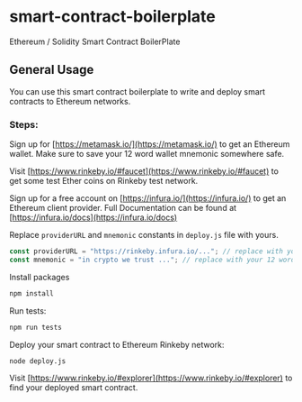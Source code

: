 # smart-contract-boilerplate
Ethereum / Solidity Smart Contract BoilerPlate

## General Usage
You can use this smart contract boilerplate to write and deploy smart contracts to Ethereum networks.

### Steps:
Sign up for [https://metamask.io/](https://metamask.io/) to get an Ethereum wallet. Make sure to save your 12 word wallet mnemonic somewhere safe.

Visit [https://www.rinkeby.io/#faucet](https://www.rinkeby.io/#faucet) to get some test Ether coins on Rinkeby test network.

Sign up for a free account on [https://infura.io/](https://infura.io/) to get an Ethereum client provider. Full Documentation can be found at [https://infura.io/docs](https://infura.io/docs)

Replace `providerURL` and `mnemonic` constants in `deploy.js` file with yours.

```javascript
const providerURL = "https://rinkeby.infura.io/..."; // replace with your Rinkeby test network URL
const mnemonic = "in crypto we trust ..."; // replace with your 12 word wallet mnemonic.
```

Install packages
```Bash
npm install
```

Run tests:
```Bash
npm run tests
```

Deploy your smart contract to Ethereum Rinkeby network:
```Bash
node deploy.js
```

Visit [https://www.rinkeby.io/#explorer](https://www.rinkeby.io/#explorer) to find your deployed
smart contract.
